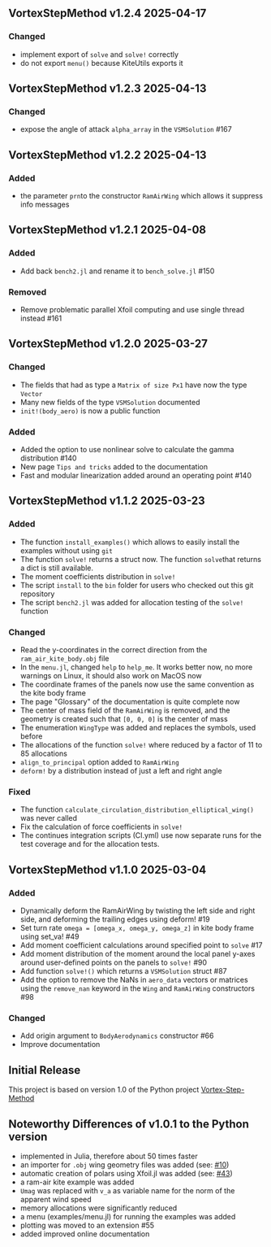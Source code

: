 ## VortexStepMethod v1.2.4 2025-04-17
### Changed
- implement export of `solve` and `solve!` correctly
- do not export `menu()` because KiteUtils exports it

## VortexStepMethod v1.2.3 2025-04-13
### Changed
- expose the angle of attack `alpha_array` in the `VSMSolution` #167

## VortexStepMethod v1.2.2 2025-04-13
### Added
- the parameter `prn`to the constructor `RamAirWing` which allows it suppress info messages

## VortexStepMethod v1.2.1 2025-04-08
### Added
- Add back `bench2.jl` and rename it to `bench_solve.jl` #150
### Removed
- Remove problematic parallel Xfoil computing and use single thread instead #161

## VortexStepMethod v1.2.0 2025-03-27
### Changed
- The fields that had as type a `Matrix of size Px1` have now the type `Vector` 
- Many new fields of the type `VSMSolution` documented
- `init!(body_aero)` is now a public function
### Added
- Added the option to use nonlinear solve to calculate the gamma distribution #140
- New page `Tips and tricks` added to the documentation
- Fast and modular linearization added around an operating point #140

## VortexStepMethod v1.1.2 2025-03-23
### Added
- The function `install_examples()` which allows to easily install the examples without using `git`
- The function `solve!` returns a struct now. The function `solve`that returns a dict is still available.
- The moment coefficients distribution in `solve!`
- The script `install` to the `bin` folder for users who checked out this git repository
- The script `bench2.jl` was added for allocation testing of the `solve!` function
### Changed
- Read the y-coordinates in the correct direction from the `ram_air_kite_body.obj` file
- In the `menu.jl`, changed `help` to `help_me`. It works better now, no more warnings on Linux, it should also work on MacOS now
- The coordinate frames of the panels now use the same convention as the kite body frame
- The page "Glossary" of the documentation is quite complete now
- The center of mass field of the `RamAirWing` is removed, and the geometry is created such that `[0, 0, 0]` is the center of mass
- The enumeration `WingType` was added and replaces the symbols, used before
- The allocations of the function `solve!` where reduced by a factor of 11 to 85 allocations
- `align_to_principal` option added to `RamAirWing`
- `deform!` by a distribution instead of just a left and right angle
### Fixed
- The function `calculate_circulation_distribution_elliptical_wing()` was never called
- Fix the calculation of force coefficients in `solve!`
- The continues integration scripts (CI.yml) use now separate runs for the test coverage and for the allocation tests.

## VortexStepMethod v1.1.0 2025-03-04
### Added
- Dynamically deform the RamAirWing by twisting the left side and right side, and deforming the trailing edges using deform! #19
- Set turn rate `omega = [omega_x, omega_y, omega_z]` in kite body frame using set_va! #49
- Add moment coefficient calculations around specified point to `solve` #17
- Add moment distribution of the moment around the local panel y-axes around user-defined points on the panels to `solve!` #90
- Add function `solve!()` which returns a `VSMSolution` struct #87
- Add the option to remove the NaNs in `aero_data` vectors or matrices using the `remove_nan` keyword in the `Wing` and `RamAirWing` constructors #98
### Changed
- Add origin argument to `BodyAerodynamics` constructor #66
- Improve documentation

## Initial Release
This project is based on version 1.0 of the Python project [Vortex-Step-Method](https://github.com/ocayon/Vortex-Step-Method)

## Noteworthy Differences of v1.0.1 to the Python version
- implemented in Julia, therefore about 50 times faster
- an importer for `.obj` wing geometry files was added (see: [#10](https://github.com/Albatross-Kite-Transport/VortexStepMethod.jl/issues/10))
- automatic creation of polars using Xfoil.jl was added (see: [#43](https://github.com/Albatross-Kite-Transport/VortexStepMethod.jl/pull/43))
- a ram-air kite example was added
- `Umag` was replaced with `v_a` as variable name for the norm of the apparent wind speed
- memory allocations were significantly reduced
- a menu (examples/menu.jl) for running the examples was added
- plotting was moved to an extension #55
- added improved online documentation
